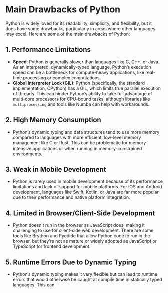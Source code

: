 # Main Drawbacks of Python

Python is widely loved for its readability, simplicity, and flexibility, but it does have some drawbacks, particularly in areas where other languages may excel. Here are some of the main drawbacks of Python:

## 1. Performance Limitations
- **Speed**: Python is generally slower than languages like C, C++, or Java. As an interpreted, dynamically-typed language, Python’s execution speed can be a bottleneck for compute-heavy applications, like real-time processing or complex computations.
- **Global Interpreter Lock (GIL)**: Python (specifically, the standard implementation, CPython) has a GIL, which limits true parallel execution of threads. This can hinder Python’s ability to take full advantage of multi-core processors for CPU-bound tasks, although libraries like `multiprocessing` and tools like Numba can help with workarounds.

## 2. High Memory Consumption
- Python’s dynamic typing and data structures tend to use more memory compared to languages with more efficient, low-level memory management like C or Rust. This can be problematic for memory-intensive applications or when running in memory-constrained environments.

## 3. Weak in Mobile Development
- Python is rarely used in mobile development because of its performance limitations and lack of support for mobile platforms. For iOS and Android development, languages like Swift, Kotlin, or Java are far more popular due to their performance and native platform integration.

## 4. Limited in Browser/Client-Side Development
- Python doesn’t run in the browser as JavaScript does, making it challenging to use for client-side web development. There are some tools like Brython and Pyodide that allow Python code to run in the browser, but they’re not as mature or widely adopted as JavaScript or TypeScript for frontend development.

## 5. Runtime Errors Due to Dynamic Typing
- Python’s dynamic typing makes it very flexible but can lead to runtime errors that would otherwise be caught at compile time in statically typed languages. This can
